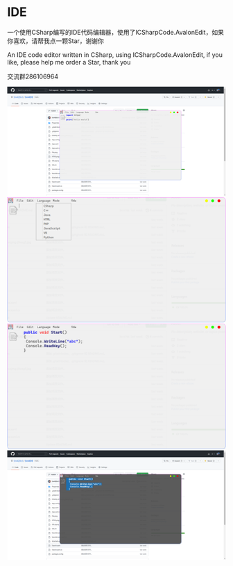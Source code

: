 # IDE

一个使用CSharp编写的IDE代码编辑器，使用了ICSharpCode.AvalonEdit，如果你喜欢，请帮我点一颗Star，谢谢你

An IDE code editor written in CSharp, using ICSharpCode.AvalonEdit, if you like, please help me order a Star, thank you

交流群286106964

![1](1676036865792.png)
![2](1676036865822.png)
![3](1676036865839.png)
![4](1676036865859.png)
